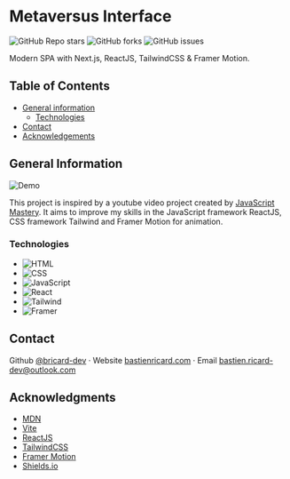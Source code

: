 # Metaversus Interface

![GitHub Repo stars](https://img.shields.io/github/stars/bricard-dev/metaversus-interface)
![GitHub forks](https://img.shields.io/github/forks/bricard-dev/metaversus-interface)
![GitHub issues](https://img.shields.io/github/issues/bricard-dev/metaversus-interface)

Modern SPA with Next.js, ReactJS, TailwindCSS & Framer Motion.

## Table of Contents

- [General information](#general-information)
  - [Technologies](#technologies)
- [Contact](#contact)
- [Acknowledgements](#acknowledgments)

## General Information

![Demo](https://i.imgur.com/hcMpNK3.png)

This project is inspired by a youtube video project created by [JavaScript Mastery](https://www.youtube.com/@javascriptmastery). It aims to improve my skills in the JavaScript framework ReactJS, CSS framework Tailwind and Framer Motion for animation.

### Technologies

- ![HTML](https://img.shields.io/badge/HTML5-E34F26?style=flat&logo=html5&logoColor=white)
- ![CSS](https://img.shields.io/badge/CSS3-1572B6?style=flat&logo=css3&logoColor=white)
- ![JavaScript](https://img.shields.io/badge/JavaScript-F7DF1E?style=flat&logo=javascript&logoColor=black)
- ![React](https://img.shields.io/badge/React-61DAFB?style=flat&logo=react&logoColor=black)
- ![Tailwind](https://img.shields.io/badge/Tailwind-06B6D4?style=flat&logo=tailwind-css&logoColor=white)
- ![Framer](https://img.shields.io/badge/Framer-0055FF?style=flat&logo=framer&logoColor=white)

## Contact

Github [@bricard-dev](https://github.com/bricard-dev) · Website [bastienricard.com](https://bastienricard.com) · Email bastien.ricard-dev@outlook.com

## Acknowledgments

- [MDN](https://developer.mozilla.org/en-US/)
- [Vite](https://vitejs.dev/)
- [ReactJS](https://reactjs.org)
- [TailwindCSS](https://tailwindcss.com/)
- [Framer Motion](https://www.framer.com/motion/)
- [Shields.io](https://shields.io)
